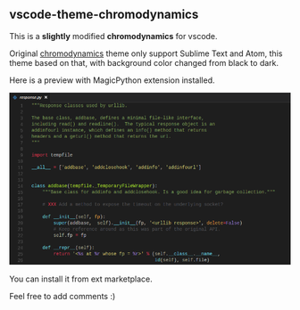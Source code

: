 ## vscode-theme-chromodynamics

This is a **slightly** modified **chromodynamics** for vscode.

Original [chromodynamics](https://github.com/MagicStack/Chromodynamics) theme only support Sublime Text and Atom,
 this theme based on that, with background color changed from black to dark.

Here is a preview with MagicPython extension installed.

![Color Theme Preview](preview.png)

You can install it from ext marketplace.

Feel free to add comments :)
